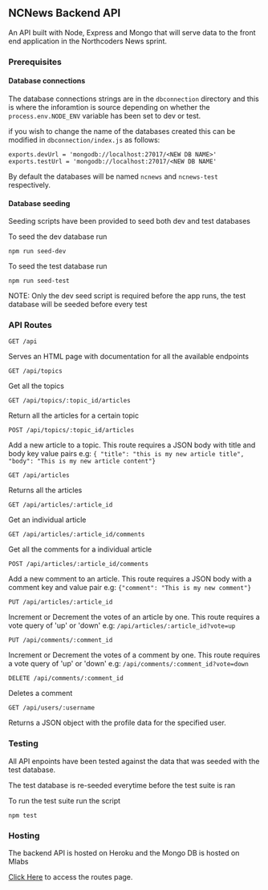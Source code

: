 ## NCNews Backend API
An API built with Node, Express and Mongo that will serve data to the front end application in the Northcoders News sprint.

### Prerequisites
#### Database connections
The database connections strings are in the `dbconnection` directory and this is where the inforamtion is source depending on whether the `process.env.NODE_ENV` variable has been set to dev or test. 

if you wish to change the name of the databases created this can be modified in `dbconnection/index.js` as follows:
```
exports.devUrl = 'mongodb://localhost:27017/<NEW DB NAME>'
exports.testUrl = 'mongodb://localhost:27017/<NEW DB NAME'
```

By default the databases will be named `ncnews` and `ncnews-test` respectively.

#### Database seeding

Seeding scripts have been provided to seed both dev and test databases

To seed the dev database run 
```
npm run seed-dev
```
To seed the test database run 
```
npm run seed-test
```
NOTE: Only the dev seed script is required before the app runs, the test database will be seeded before every test

### API Routes

``` http
GET /api
```

Serves an HTML page with documentation for all the available endpoints

``` http
GET /api/topics
```

Get all the topics

``` http
GET /api/topics/:topic_id/articles
```

Return all the articles for a certain topic

``` http
POST /api/topics/:topic_id/articles
```

Add a new article to a topic. This route requires a JSON body with title and body key value pairs
e.g: `{ "title": "this is my new article title", "body": "This is my new article content"}`

``` http
GET /api/articles
```

Returns all the articles

``` http
GET /api/articles/:article_id
```

Get an individual article

``` http
GET /api/articles/:article_id/comments
```

Get all the comments for a individual article

``` http
POST /api/articles/:article_id/comments
```

Add a new comment to an article. This route requires a JSON body with a comment key and value pair
e.g: `{"comment": "This is my new comment"}`

``` http
PUT /api/articles/:article_id
```

Increment or Decrement the votes of an article by one. This route requires a vote query of 'up' or 'down'
e.g: `/api/articles/:article_id?vote=up`

``` http
PUT /api/comments/:comment_id
```

Increment or Decrement the votes of a comment by one. This route requires a vote query of 'up' or 'down'
e.g: `/api/comments/:comment_id?vote=down`

``` http
DELETE /api/comments/:comment_id
```

Deletes a comment

``` http
GET /api/users/:username
```

Returns a JSON object with the profile data for the specified user.

### Testing
All API enpoints have been tested against the data that was seeded with the test database.

The test database is re-seeded everytime before the test suite is ran

To run the test suite run the script
```
npm test
```

### Hosting

The backend API is hosted on Heroku and the Mongo DB is hosted on Mlabs

[Click Here](https://fast-hamlet-42674.herokuapp.com/api) to access the routes page.

